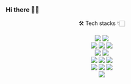 ### Hi there 👋🏻
<div align="center">
  🛠 Tech stacks 👇🏻<br><br>
  
<img src="https://img.shields.io/badge/Spring Boot-6DB33F?style=flat-square&logo=Spring Boot&logoColor=white"/>
<img src="https://img.shields.io/badge/Hibernate-59666C?style=flat-square&logo=hibernate&logoColor=white"/>
<br>
<img src="https://img.shields.io/badge/Java-007396?style=flat-square&logo=Java&logoColor=white"/>
<img src="https://img.shields.io/badge/Python-3776AB?style=flat-square&logo=Python&logoColor=white"/>
<img src="https://img.shields.io/badge/C++-00599C?style=flat-square&logo=Cplusplus&logoColor=white"/>
<br>
<img src="https://img.shields.io/badge/MySQL-4479A1?style=flat-square&logo=MySQL&logoColor=white"/>
<img src="https://img.shields.io/badge/MariaDB-003545?style=flat-square&logo=MariaDB&logoColor=white"/>
<br>
<img src="https://img.shields.io/badge/Amazon AWS-000000?style=flat-square&logo=Amazon AWS&logoColor=white"/>
<img src="https://img.shields.io/badge/GCP-4285F4?style=flat-square&logo=googlecloud&logoColor=white"/>
<img src="https://img.shields.io/badge/Naver Cloud-03C75A?style=flat-square&logo=Naver&logoColor=white"/>
<br>
<img src="https://img.shields.io/badge/Qt-41CD52?style=flat-square&logo=Qt&logoColor=white"/>
<img src="https://img.shields.io/badge/docker-2496ED?style=flat-square&logo=docker&logoColor=white"/>
<img src="https://img.shields.io/badge/Ubuntu-E95420?style=flat-square&logo=ubuntu&logoColor=white"/>
<br>
<img src="https://img.shields.io/badge/Raspberry Pi-A22846?style=flat-square&logo=RaspberryPi&logoColor=white"/>
<br>
</div>


